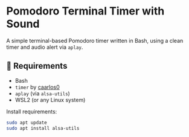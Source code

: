 # Pomodoro Terminal Timer with Sound

A simple terminal-based Pomodoro timer written in Bash, using a clean timer and audio alert via `aplay`.

## 🔧 Requirements

- Bash
- `timer` by [caarlos0](https://github.com/caarlos0/timer)
- `aplay` (via `alsa-utils`)
- WSL2 (or any Linux system)

Install requirements:

```bash
sudo apt update
sudo apt install alsa-utils

